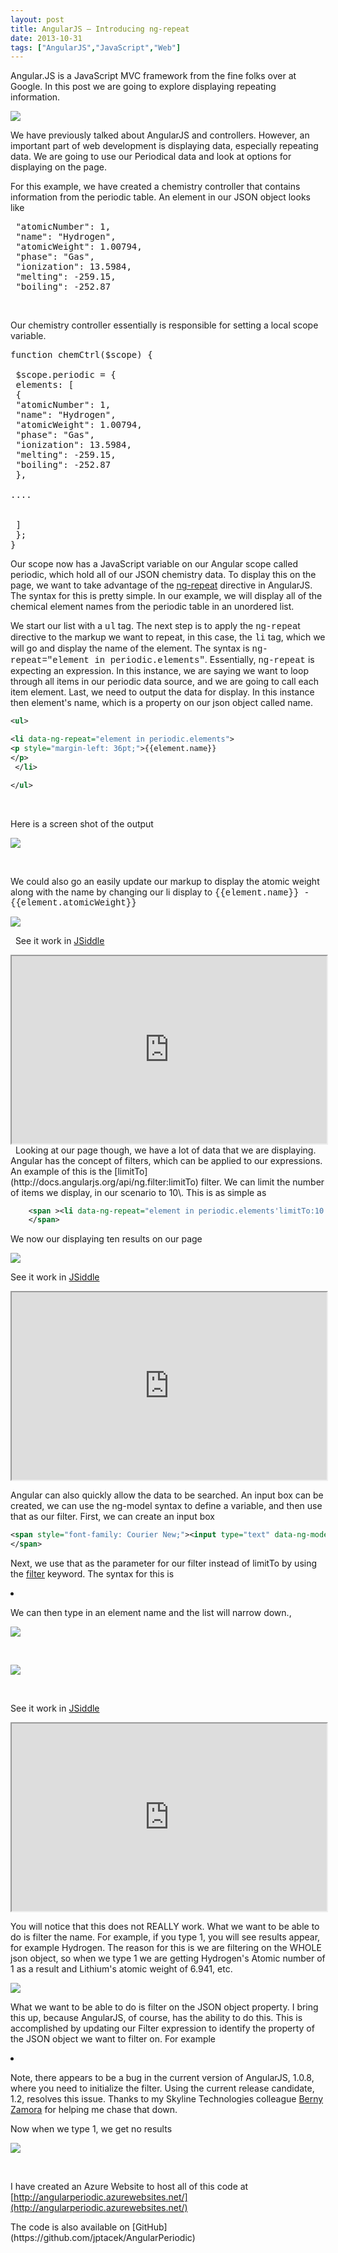 ```yaml
---
layout: post
title: AngularJS – Introducing ng-repeat
date: 2013-10-31
tags: ["AngularJS","JavaScript","Web"]
---
```


Angular.JS is a JavaScript MVC framework from the fine folks over at Google. In this post we are going to explore displaying repeating information.

![](103113_1053_AngularJSIn1.png)

We have previously talked about AngularJS and controllers. However, an important part of web development is displaying data, especially repeating data. We are going to use our Periodical data and look at options for displaying on the page.

For this example, we have created a chemistry controller that contains information from the periodic table. An element in our JSON object looks like
<pre class="brush: js">
 "atomicNumber": 1,
 "name": "Hydrogen",
 "atomicWeight": 1.00794,
 "phase": "Gas",
 "ionization": 13.5984,
 "melting": -259.15,
 "boiling": -252.87
</pre>

&nbsp;

Our chemistry controller essentially is responsible for setting a local scope variable.

<pre class="brush: js">
function chemCtrl($scope) {

 $scope.periodic = {
 elements: [
 {
 "atomicNumber": 1,
 "name": "Hydrogen",
 "atomicWeight": 1.00794,
 "phase": "Gas",
 "ionization": 13.5984,
 "melting": -259.15,
 "boiling": -252.87
 },

....

&nbsp;
 ]
 };
}
</pre>

Our scope now has a JavaScript variable on our Angular scope called periodic, which hold all of our JSON chemistry data. To display this on the page, we want to take advantage of the [ng-repeat](http://docs.angularjs.org/api/ng.directive:ngRepeat) directive in AngularJS. The syntax for this is pretty simple. In our example, we will display all of the chemical element names from the periodic table in an unordered list.

We start our list with a <span style="font-family: Courier New;">ul</span> tag. The next step is to apply the <span style="font-family: Courier New;">ng-repea</span>t directive to the markup we want to repeat, in this case, the <span style="font-family: Courier New;">li</span> tag, which we will go and display the name of the element. The syntax is <span style="font-family: Courier New;">ng-repeat="element in periodic.elements"</span>. Essentially, <span style="font-family: Courier New;">ng-repeat</span> is expecting an expression. In this instance, we are saying we want to loop through all items in our periodic data source, and we are going to call each item element. Last, we need to output the data for display. In this instance then element's name, which is a property on our json object called name.

```xml
<ul>

<li data-ng-repeat="element in periodic.elements">
<p style="margin-left: 36pt;">{{element.name}}
</p>
 </li>

</ul>

```

&nbsp;

Here is a screen shot of the output

![](103113_1053_AngularJSIn2.png)

&nbsp;

We could also go an easily update our markup to display the atomic weight along with the name by changing our li display to
<span style="font-family: Courier New;">
 {{element.name}} - {{element.atomicWeight}}
</span>

![](103113_1053_AngularJSIn3.png)

&nbsp;
See it work in [JSiddle](http://jsfiddle.net)

<iframe style="width: 100%; height: 300px;" src="http://jsfiddle.net/jhptacek/yj27f/embedded/result,js,html" height="240" width="320"><br />
 Your browser does not allow iFrames.<br />
 </iframe>
&nbsp;
Looking at our page though, we have a lot of data that we are displaying. Angular has the concept of filters, which can be applied to our expressions. An example of this is the [limitTo](http://docs.angularjs.org/api/ng.filter:limitTo) filter. We can limit the number of items we display, in our scenario to 10\. This is as simple as

```xml
    <span ><li data-ng-repeat="element in periodic.elements'limitTo:10 ">
    </span>
```

We now our displaying ten results on our page

![](103113_1053_AngularJSIn4.png)

See it work in [JSiddle](http://jsfiddle.net)

<iframe style="width: 100%; height: 300px;" src="http://jsfiddle.net/jhptacek/bubL6/embedded/result,js,html" height="240" width="320"><br />
  Your browser does not allow iFrames.<br />
  </iframe>

Angular can also quickly allow the data to be searched. An input box can be created, we can use the ng-model syntax to define a variable, and then use that as our filter. First, we can create an input box

```xml
<span style="font-family: Courier New;"><input type="text" data-ng-model="elementName"/>
</span>
```

Next, we use that as the parameter for our filter instead of limitTo by using the [filter](http://docs.angularjs.org/api/ng.filter:filter) keyword. The syntax for this is

<span style="font-family: Courier New;"><li data-ng-repeat="element in periodic.elements ' filter:elementName">
</span>

We can then type in an element name and the list will narrow down.,

![](103113_1053_AngularJSIn5.png)

&nbsp;

![](103113_1053_AngularJSIn6.png)

&nbsp;

See it work in [JSiddle](http://jsfiddle.net)

<iframe style="width: 100%; height: 300px;" src="http://jsfiddle.net/jhptacek/UxcSa/embedded/result,js,html" height="240" width="320"><br />
 Your browser does not allow iFrames.<br />
 </iframe>

You will notice that this does not REALLY work. What we want to be able to do is filter the name. For example, if you type 1, you will see results appear, for example Hydrogen. The reason for this is we are filtering on the WHOLE json object, so when we type 1 we are getting Hydrogen's Atomic number of 1 as a result and Lithium's atomic weight of 6.941, etc.

![](103113_1053_AngularJSIn7.png)

What we want to be able to do is filter on the JSON object property. I bring this up, because AngularJS, of course, has the ability to do this. This is accomplished by updating our Filter expression to identify the property of the JSON object we want to filter on. For example

<span style="font-family: Courier New;">
<li data-ng-repeat='element in periodic.elements ' filter:{name:elementNameOnly}'>
</span>

Note, there appears to be a bug in the current version of AngularJS, 1.0.8, where you need to initialize the filter. Using the current release candidate, 1.2, resolves this issue. Thanks to my Skyline Technologies colleague [Berny Zamora](https://twitter.com/bernyzamora) for helping me chase that down.

Now when we type 1, we get no results

![](103113_1053_AngularJSIn8.png)

&nbsp;

I have created an Azure Website to host all of this code at [http://angularperiodic.azurewebsites.net/](http://angularperiodic.azurewebsites.net/)

<p>The code is also available on [GitHub](https://github.com/jptacek/AngularPeriodic)
&nbsp;

&nbsp;

&nbsp;